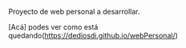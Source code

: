
Proyecto de web personal a desarrollar.



[Acá] podes ver como está quedando(https://dediosdi.github.io/webPersonal/)
